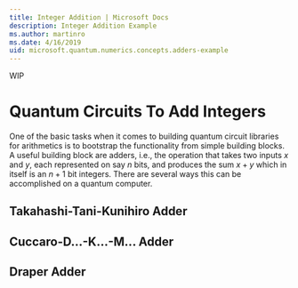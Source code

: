 ```yaml
---
title: Integer Addition | Microsoft Docs
description: Integer Addition Example
ms.author: martinro
ms.date: 4/16/2019
uid: microsoft.quantum.numerics.concepts.adders-example
---
```


WIP

# Quantum Circuits To Add Integers 

One of the basic tasks when it comes to building quantum circuit libraries for arithmetics is to bootstrap the functionality from simple building blocks. A useful building block are adders, i.e., the operation that takes two inputs $x$ and $y$, each represented on say $n$ bits, and produces the sum $x+y$ which in itself is an $n+1$ bit integers. There are several ways this can be accomplished on a quantum computer. 

## Takahashi-Tani-Kunihiro Adder

## Cuccaro-D...-K...-M... Adder

## Draper Adder
